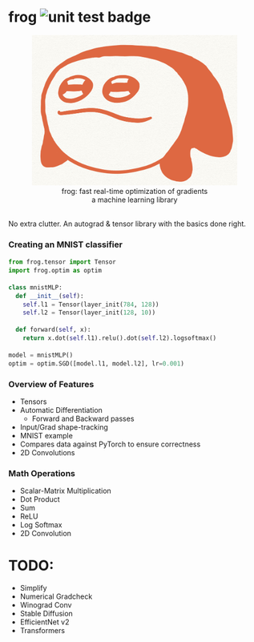 # frog <img src="https://github.com/kevbuh/frog/actions/workflows/test.yml/badge.svg" alt="unit test badge" >
<div align="center" >
  <img src="https://github.com/kevbuh/frog/blob/main/assets/froog.jpeg" alt="froog the frog" height="300">
  
  <br/>
  frog: fast real-time optimization of gradients 
  <br/>
  a machine learning library
  <br/>
  <br/>
</div>

No extra clutter. An autograd & tensor library with the basics done right.

### Creating an MNIST classifier

```python
from frog.tensor import Tensor
import frog.optim as optim

class mnistMLP:
  def __init__(self):
    self.l1 = Tensor(layer_init(784, 128))
    self.l2 = Tensor(layer_init(128, 10))

  def forward(self, x):
    return x.dot(self.l1).relu().dot(self.l2).logsoftmax()

model = mnistMLP()
optim = optim.SGD([model.l1, model.l2], lr=0.001)
```

### Overview of Features
- Tensors
- Automatic Differentiation
    - Forward and Backward passes
- Input/Grad shape-tracking
- MNIST example
- Compares data against PyTorch to ensure correctness
- 2D Convolutions

### Math Operations
- Scalar-Matrix Multiplication
- Dot Product
- Sum
- ReLU
- Log Softmax
- 2D Convolution

# TODO:
- Simplify
- Numerical Gradcheck
- Winograd Conv
- Stable Diffusion
- EfficientNet v2
- Transformers
